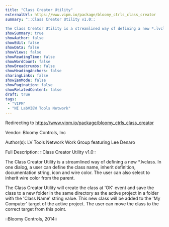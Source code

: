 ```yaml
---
title: "Class Creator Utility"
externalUrl: https://www.vipm.io/package/bloomy_ctrls_class_creator
summary: "::Class Creator Utility v1.0::
 
The Class Creator Utility is a streamlined way of defining a new *.lvclass."
showSummary: true
showAuthor: false
showEdit: false
showData: false
showViews: false
showReadingTime: false
showWordCount: false
showBreadcrumbs: false
showHeadingAnchors: false
sharingLinks: false
showZenMode: false
showPagination: false
showRelatedContent: false
draft: true
tags:
 - "VIPM"
 - "NI LabVIEW Tools Network"
---
```


Redirecting to https://www.vipm.io/package/bloomy_ctrls_class_creator

Vendor: Bloomy Controls, Inc

Author(s): LV Tools Network Work Group featuring Lee Denaro
 
Full Description:
::Class Creator Utility v1.0::
 
The Class Creator Utility is a streamlined way of defining a new *.lvclass. In one dialog, a user can define the class name, inherit definition, documentation string, icon and wire color. The user can also select to inherit wire color from the parent.
 
The Class Creator Utility will create the class at 'OK' event and save the class to a new folder in the same directory as the active project in a folder with the 'Class Name' string value. This new class will be added to the 'My Computer' target of the active project. The user can move the class to the correct target from this point.
 
::Bloomy Controls, 2014::